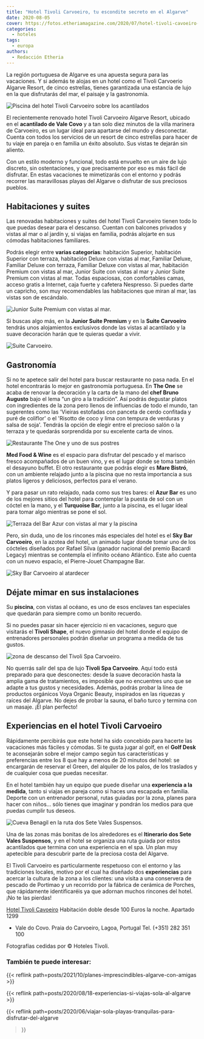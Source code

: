 ```yaml
---
title: "Hotel Tivoli Carvoeiro, tu escondite secreto en el Algarve"
date: 2020-08-05
cover: https://fotos.etheriamagazine.com/2020/07/hotel-tivoli-cavoeiro-sky-bar.jpg
categories: 
  - hoteles
tags: 
  - europa
authors: 
  - Redacción Etheria
---
```


La región portuguesa de Algarve es una apuesta segura para las vacaciones. Y si además te alojas en un hotel como el Tivoli Carvoerio Algarve Resort, de cinco estrellas, tienes garantizada una estancia de lujo en la que disfrutarás del mar, el paisaje y la gastronomía.

![Piscina del hotel Tivoli Carvoeiro sobre los acantilados](https://fotos.etheriamagazine.com/2020/07/hotel-tivoli-cavoerio-piscina.jpg "Piscina del Tivoli Carvoeiro Resort.")

El recientemente renovado hotel Tivoli Carvoeiro Algarve Resort, ubicado en el 
**acantilado de Vale Covo** y a tan solo diez minutos de la villa marinera de Carvoeiro, 
es un lugar ideal para apartarse del mundo y desconectar. Cuenta con todos los servicios 
de un resort de cinco estrellas para hacer de tu viaje en pareja o en familia un éxito 
absoluto. Sus vistas te dejarán sin aliento. 

Con un estilo moderno y funcional, todo está envuelto en un aire de lujo discreto, sin 
ostentaciones, y que precisamente por eso es más fácil de disfrutar. En estas vacaciones 
te mimetizarás con el entorno y podrás recorrer las maravillosas playas del Algarve o 
disfrutar de sus preciosos pueblos. 

## Habitaciones y suites

Las renovadas habitaciones y suites del hotel Tivoli Carvoeiro tienen todo lo que puedas 
desear para el descanso. Cuentan con balcones privados y vistas al mar o al jardín y, si 
viajas en familia, podrás alojarte en sus cómodas habitaciones familiares. 

Podrás elegir entre **varias categorías**: habitación Superior, habitación Superior con 
terraza, habitación Deluxe con vistas al mar, Familiar Deluxe, Familiar Deluxe con 
terraza, Familiar Deluxe con vistas al mar, habitación Premium con vistas al mar, Junior 
Suite con vistas al mar y Junior Suite Premium con vistas al mar. Todas espaciosas, con 
confortables camas, acceso gratis a Internet, caja fuerte y cafetera Nespresso. Si 
puedes darte un capricho, son muy recomendables las habitaciones que miran al mar, las 
vistas son de escándalo. 

![Junior Suite Premium con vistas al mar.](https://fotos.etheriamagazine.com/2020/07/hotel-tivoli-cavoeiro-junior-suite-premium.jpg "Junior Suite Premium con vistas al mar.")

Si buscas algo más, en la **Junior Suite Premium** y en la **Suite Carvoeiro** tendrás 
unos alojamientos exclusivos donde las vistas al acantilado y la suave decoración harán 
que te quieras quedar a vivir. 

![Suite Carvoeiro.](https://fotos.etheriamagazine.com/2020/07/hotel-tivoli-cavoeiro-suite-vista-mar.jpg "Suite Carvoeiro.")

## Gastronomía

Si no te apetece salir del hotel para buscar restaurante no pasa nada. En el hotel 
encontrarás lo mejor en gastronomía portuguesa. En **The One** se acaba de renovar la 
decoración y la carta de la mano del **chef Bruno Augusto** bajo el lema “un giro a la 
tradición”. Así podrás degustar platos con ingredientes de la zona pero llenos de 
influencias de todo el mundo, tan sugerentes como las 'Vieiras estofadas con panceta de 
cerdo confitada y puré de coliflor' o el 'Risotto de coco y lima con tempura de verduras 
y salsa de soja'. Tendrás la opción de elegir entre el precioso salón o la terraza y te 
quedarás sorprendida por su excelente carta de vinos. 

![Restaurante The One y uno de sus postres](https://fotos.etheriamagazine.com/2020/07/hotel-tivoli-cavoerio-restaurante-the-one.jpg "Restaurante The One.")

**Med Food & Wine** es el espacio para disfrutar del pescado y el marisco fresco 
acompañados de un buen vino, y es el lugar donde se toma también el desayuno buffet. El 
otro restaurante que podrás elegir es **Mare Bistró**, con un ambiente relajado junto a 
la piscina que no resta importancia a sus platos ligeros y deliciosos, perfectos para el 
verano. 

Y para pasar un rato relajado, nada como sus tres bares: el **Azur Bar** es uno de los 
mejores sitios del hotel para contemplar la puesta de sol con un cóctel en la mano, y el 
**Turquoise Bar**, junto a la piscina, es el lugar ideal para tomar algo mientras se 
pone el sol. 

![Terraza del Bar Azur con vistas al mar y la piscina](https://fotos.etheriamagazine.com/2020/07/hotel-tivoli-cavoeiro-bar-azur.jpg "Terraza del Bar Azur.")

Pero, sin duda, uno de los rincones más especiales del hotel es el **Sky Bar 
Carvoeiro**, en la azotea del hotel, un animado lugar donde tomar uno de los cócteles 
diseñados por Rafael Silva (ganador nacional del premio Bacardi Legacy) mientras se 
contempla el infinito océano Atlántico. Este año cuenta con un nuevo espacio, el 
Pierre-Jouet Champagne Bar. 

![Sky Bar Carvoeiro al atardecer](https://fotos.etheriamagazine.com/2020/07/hotel-tivoli-cavoeiro-sky-bar.jpg "Sky Bar Carvoeiro.")

## Déjate mimar en sus instalaciones

Su **piscina**, con vistas al océano, es uno de esos enclaves tan especiales que 
quedarán para siempre como un bonito recuerdo. 

Si no puedes pasar sin hacer ejercicio ni en vacaciones, seguro que visitarás el 
**Tivoli Shape**, el nuevo gimnasio del hotel donde el equipo de entrenadores personales 
podrán diseñar un programa a medida de tus gustos. 

![zona de descanso del Tivoli Spa Carvoeiro.](https://fotos.etheriamagazine.com/2020/07/hotel-tivoli-cavoeiro-spa.jpg "Tivoli Spa Carvoeiro.")

No querrás salir del spa de lujo **Tivoli Spa Carvoeiro**. Aquí todo está preparado para 
que desconectes: desde la suave decoración hasta la amplia gama de tratamientos, es 
imposible que no encuentres uno que se adapte a tus gustos y necesidades. Además, podrás 
probar la línea de productos orgánicos Voya Organic Beauty, inspirados en las riquezas y 
raíces del Algarve. No dejes de probar la sauna, el baño turco y termina con un masaje. 
¡El plan perfecto! 

## Experiencias en el hotel Tivoli Carvoeiro

Rápidamente percibirás que este hotel ha sido concebido para hacerte las vacaciones más 
fáciles y cómodas. Si te gusta jugar al golf, en el **Golf Desk** te aconsejarán sobre 
el mejor campo según tus características y preferencias entre los 8 que hay a menos de 
20 minutos del hotel: se encargarán de reservar el Green, del alquiler de los palos, de 
los traslados y de cualquier cosa que puedas necesitar. 

En el hotel también hay un equipo que puede diseñar una **experiencia a la medida**, 
tanto si viajas en pareja como si haces una escapada en familia. Deporte con un 
entrenador personal, rutas guiadas por la zona, planes para hacer con niños… sólo tienes 
que imaginar y pondrán los medios para que puedas cumplir tus deseos. 

![Cueva Benagil en la ruta dos Sete Vales Suspensos.](https://fotos.etheriamagazine.com/2020/07/hotel-tivoli-carvoeiro-cueva-benagil.jpg "Cueva Benagil en la ruta dos Sete Vales Suspensos.")

Una de las zonas más bonitas de los alrededores es el **Itinerario dos Sete Vales 
Suspensos**, y en el hotel se organiza una ruta guiada por estos acantilados que termina 
con una experiencia en el spa. Un plan muy apetecible para descubrir parte de la 
preciosa costa del Algarve. 

El Tivoli Carvoeiro es particularmente respetuoso con el entorno y las tradiciones 
locales, motivo por el cual ha diseñado dos **experiencias** para acercar la cultura de 
la zona a los clientes: una visita a una conservera de pescado de Portimao y un 
recorrido por la fábrica de cerámica de Porches, que rápidamente identificaréis ya que 
adornan muchos rincones del hotel. ¡No te las pierdas! 

[Hotel Tivoli Cavoeiro](https://www.tivolihotels.com/es/tivoli-carvoeiro) Habitación 
doble desde 100 Euros la noche. Apartado 1299 

- Vale do Covo. Praia do Carvoeiro, Lagoa, Portugal Tel. (+351) 282 351 100 

Fotografías cedidas por © Hoteles Tívoli. 

### También te puede interesar:

{{< reflink path=posts/2021/10/planes-imprescindibles-algarve-con-amigas >}} 

{{< reflink path=posts/2020/08/18-experiencias-si-viajas-sola-al-algarve >}} 

{{< reflink path=posts/2020/06/viajar-sola-playas-tranquilas-para-disfrutar-del-algarve 
>}}
